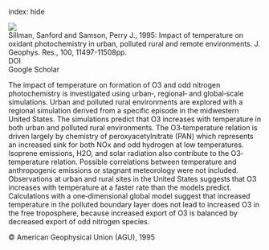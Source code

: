 index: hide

<div class="Citation">
    <div class="Citation-thumb CitationThumb-linked"  data-href="https://doi.org/10.1029/94jd02146">
      <img src="https://static.claimspace.cloud/climate-study-static/refs/thumbs/11/Sillman_and_Samson_1995-thumb.png" />
    </div>

  <div class="Citation-body">
    <div class="Citation-text">Sillman, Sanford and Samson, Perry J., 1995: Impact of temperature on oxidant photochemistry in urban, polluted rural and remote environments. <span class="Article-journal">J. Geophys. Res., </span><span class="Article-volume">100, </span>11497-11508pp.</div>
    <div class="Citation-links">
      <div class="CitationLink" data-href="https://doi.org/10.1029/94jd02146">
        <div class="CitationLink-icon CitationLink-Doi"></div>
        <div class="CitationLink-text">DOI</div>
      </div>
      <div class="CitationLink" data-href="https://scholar.google.com/scholar?q=10.1029/94jd02146">
        <div class="CitationLink-icon CitationLink-Scholar"></div>
        <div class="CitationLink-text">Google Scholar</div>
      </div>
    </div>
  </div>
</div>

The impact of temperature on formation of O3 and odd nitrogen photochemistry is investigated using urban‐, regional‐ and global‐scale simulations. Urban and polluted rural environments are explored with a regional simulation derived from a specific episode in the midwestern United States. The simulations predict that O3 increases with temperature in both urban and polluted rural environments. The O3‐temperature relation is driven largely by chemistry of peroxyacetylnitrate (PAN) which represents an increased sink for both NOx and odd hydrogen at low temperatures. Isoprene emissions, H2O, and solar radiation also contribute to the O3‐temperature relation. Possible correlations between temperature and anthropogenic emissions or stagnant meteorology were not included. Observations at urban and rural sites in the United States suggests that O3 increases with temperature at a faster rate than the models predict. Calculations with a one‐dimensional global model suggest that increased temperature in the polluted boundary layer does not lead to increased O3 in the free troposphere, because increased export of O3 is balanced by decreased export of odd nitrogen species.

<div class="Citation-copy">
&copy; American Geophysical Union (AGU), 1995
</div>